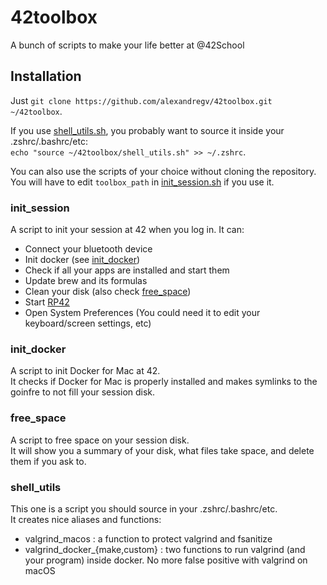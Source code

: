 # 42toolbox
A bunch of scripts to make your life better at @42School

## Installation
Just `git clone https://github.com/alexandregv/42toolbox.git ~/42toolbox`.  

If you use [shell_utils.sh](#shell_utils), you probably want to source it inside your .zshrc/.bashrc/etc:  
`echo "source ~/42toolbox/shell_utils.sh" >> ~/.zshrc`.  

You can also use the scripts of your choice without cloning the repository. You will have to edit `toolbox_path` in [init_session.sh](https://github.com/alexandregv/42toolbox/blob/master/init_session.sh#L22) if you use it.

### init_session
A script to init your session at 42 when you log in. It can:
- Connect your bluetooth device
- Init docker (see [init_docker](#init_docker))
- Check if all your apps are installed and start them
- Update brew and its formulas
- Clean your disk (also check [free_space](#free_space))
- Start [RP42](https://github.com/alexandregv/RP42)
- Open System Preferences (You could need it to edit your keyboard/screen settings, etc)

### init_docker
A script to init Docker for Mac at 42.  
It checks if Docker for Mac is properly installed and makes symlinks to the goinfre to not fill your session disk.

### free_space
A script to free space on your session disk.  
It will show you a summary of your disk, what files take space, and delete them if you ask to.

### shell_utils
This one is a script you should source in your .zshrc/.bashrc/etc.  
It creates nice aliases and functions:
- valgrind_macos : a function to protect valgrind and fsanitize
- valgrind_docker_{make,custom} : two functions to run valgrind (and your program) inside docker. No more false positive with valgrind on macOS

